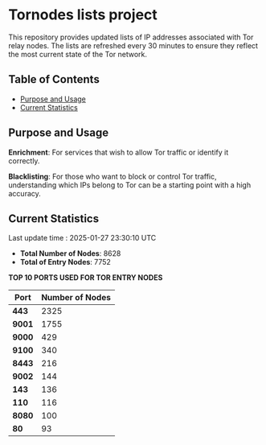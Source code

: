 # Tornodes lists project

This repository provides updated lists of IP addresses associated with Tor relay nodes. The lists are refreshed every 30 minutes to ensure they reflect the most current state of the Tor network.

## Table of Contents

- [Purpose and Usage](#purpose-and-usage)
- [Current Statistics](#current-statistics)


## Purpose and Usage

**Enrichment**: For services that wish to allow Tor traffic or identify it correctly.

**Blacklisting**: For those who want to block or control Tor traffic, understanding which IPs belong to Tor can be a starting point with a high accuracy.

## Current Statistics

Last update time : 2025-01-27 23:30:10 UTC

- **Total Number of Nodes**: 8628
- **Total of Entry Nodes**: 7752

**TOP 10 PORTS USED FOR TOR ENTRY NODES**

| **Port** | **Number of Nodes** |
|------|-----------------|
| **443**   | 2325  |
| **9001**   | 1755  |
| **9000**   | 429  |
| **9100**   | 340  |
| **8443**   | 216  |
| **9002**   | 144  |
| **143**   | 136  |
| **110**   | 116  |
| **8080**   | 100  |
| **80**   | 93  |

